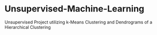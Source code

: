 # Unsupervised-Machine-Learning
Unsupervised Project utilizing k-Means Clustering and Dendrograms of a Hierarchical Clustering 
